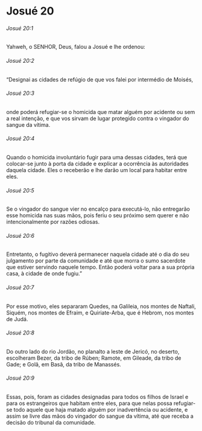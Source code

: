 # Josué 20

###### Josué 20:1

Yahweh, o SENHOR, Deus, falou a Josué e lhe ordenou:

###### Josué 20:2

“Designai as cidades de refúgio de que vos falei por intermédio de Moisés,

###### Josué 20:3

onde poderá refugiar-se o homicida que matar alguém por acidente ou sem a real intenção, e que vos sirvam de lugar protegido contra o vingador do sangue da vítima.

###### Josué 20:4

Quando o homicida involuntário fugir para uma dessas cidades, terá que colocar-se junto à porta da cidade e explicar a ocorrência às autoridades daquela cidade. Eles o receberão e lhe darão um local para habitar entre eles.

###### Josué 20:5

Se o vingador do sangue vier no encalço para executá-lo, não entregarão esse homicida nas suas mãos, pois feriu o seu próximo sem querer e não intencionalmente por razões odiosas.

###### Josué 20:6

Entretanto, o fugitivo deverá permanecer naquela cidade até o dia do seu julgamento por parte da comunidade e até que morra o sumo sacerdote que estiver servindo naquele tempo. Então poderá voltar para a sua própria casa, à cidade de onde fugiu.”

###### Josué 20:7

Por esse motivo, eles separaram Quedes, na Galileia, nos montes de Naftali, Siquém, nos montes de Efraim, e Quiriate-Arba, que é Hebrom, nos montes de Judá.

###### Josué 20:8

Do outro lado do rio Jordão, no planalto a leste de Jericó, no deserto, escolheram Bezer, da tribo de Rúben; Ramote, em Gileade, da tribo de Gade; e Golã, em Basã, da tribo de Manassés.

###### Josué 20:9

Essas, pois, foram as cidades designadas para todos os filhos de Israel e para os estrangeiros que habitam entre eles, para que nelas possa refugiar-se todo aquele que haja matado alguém por inadvertência ou acidente, e assim se livre das mãos do vingador do sangue da vítima, até que receba a decisão do tribunal da comunidade.

